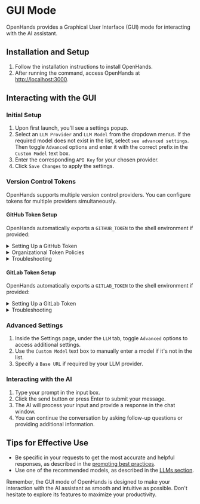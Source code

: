 # GUI Mode

OpenHands provides a Graphical User Interface (GUI) mode for interacting with the AI assistant.

## Installation and Setup

1. Follow the installation instructions to install OpenHands.
2. After running the command, access OpenHands at [http://localhost:3000](http://localhost:3000).

## Interacting with the GUI

### Initial Setup

1. Upon first launch, you'll see a settings popup.
2. Select an `LLM Provider` and `LLM Model` from the dropdown menus. If the required model does not exist in the list,
   select `see advanced settings`. Then toggle `Advanced` options and enter it with the correct prefix in the
   `Custom Model` text box.
3. Enter the corresponding `API Key` for your chosen provider.
4. Click `Save Changes` to apply the settings.

### Version Control Tokens

OpenHands supports multiple version control providers. You can configure tokens for multiple providers simultaneously.

#### GitHub Token Setup

OpenHands automatically exports a `GITHUB_TOKEN` to the shell environment if provided:

<details>
  <summary>Setting Up a GitHub Token</summary>

  1. **Generate a Personal Access Token (PAT)**:
   - On GitHub, go to Settings > Developer Settings > Personal Access Tokens > Tokens (classic).
   - **New token (classic)**
     - Required scopes:
     - `repo` (Full control of private repositories)
   - **Fine-Grained Tokens**
     - All Repositories (You can select specific repositories, but this will impact what returns in repo search)
     - Minimal Permissions ( Select `Meta Data = Read-only` read for search, `Pull Requests = Read and Write` and `Content = Read and Write` for branch creation)
  2. **Enter Token in OpenHands**:
   - Click the Settings button (gear icon).
   - Navigate to the `Git` tab.
   - Paste your token in the `GitHub Token` field.
   - Click `Save Changes` to apply the changes.
</details>

<details>
  <summary>Organizational Token Policies</summary>

  If you're working with organizational repositories, additional setup may be required:

  1. **Check Organization Requirements**:
   - Organization admins may enforce specific token policies.
   - Some organizations require tokens to be created with SSO enabled.
   - Review your organization's [token policy settings](https://docs.github.com/en/organizations/managing-programmatic-access-to-your-organization/setting-a-personal-access-token-policy-for-your-organization).
  2. **Verify Organization Access**:
   - Go to your token settings on GitHub.
   - Look for the organization under `Organization access`.
   - If required, click `Enable SSO` next to your organization.
   - Complete the SSO authorization process.
</details>

<details>
  <summary>Troubleshooting</summary>

  Common issues and solutions:

  - **Token Not Recognized**:
     - Ensure the token is properly saved in settings.
     - Check that the token hasn't expired.
     - Verify the token has the required scopes.
     - Try regenerating the token.

  - **Organization Access Denied**:
     - Check if SSO is required but not enabled.
     - Verify organization membership.
     - Contact organization admin if token policies are blocking access.

  - **Verifying Token Works**:
     - The app will show a green checkmark if the token is valid.
     - Try accessing a repository to confirm permissions.
     - Check the browser console for any error messages.
</details>

#### GitLab Token Setup

OpenHands automatically exports a `GITLAB_TOKEN` to the shell environment if provided:

<details>
  <summary>Setting Up a GitLab Token</summary>

  1. **Generate a Personal Access Token (PAT)**:
   - On GitLab, go to User Settings > Access Tokens.
   - Create a new token with the following scopes:
     - `api` (API access)
     - `read_user` (Read user information)
     - `read_repository` (Read repository)
     - `write_repository` (Write repository)
   - Set an expiration date or leave it blank for a non-expiring token.
  2. **Enter Token in OpenHands**:
   - Click the Settings button (gear icon).
   - Navigate to the `Git` tab.
   - Paste your token in the `GitLab Token` field.
   - Click `Save Changes` to apply the changes.
</details>

<details>
  <summary>Troubleshooting</summary>

  Common issues and solutions:

  - **Token Not Recognized**:
     - Ensure the token is properly saved in settings.
     - Check that the token hasn't expired.
     - Verify the token has the required scopes.

  - **Access Denied**:
     - Verify project access permissions.
     - Check if the token has the necessary scopes.
     - For group/organization repositories, ensure you have proper access.
</details>

### Advanced Settings

1. Inside the Settings page, under the `LLM` tab, toggle `Advanced` options to access additional settings.
2. Use the `Custom Model` text box to manually enter a model if it's not in the list.
3. Specify a `Base URL` if required by your LLM provider.

### Interacting with the AI

1. Type your prompt in the input box.
2. Click the send button or press Enter to submit your message.
3. The AI will process your input and provide a response in the chat window.
4. You can continue the conversation by asking follow-up questions or providing additional information.

## Tips for Effective Use

- Be specific in your requests to get the most accurate and helpful responses, as described in the [prompting best practices](../prompting/prompting-best-practices).
- Use one of the recommended models, as described in the [LLMs section](usage/llms/llms.md).

Remember, the GUI mode of OpenHands is designed to make your interaction with the AI assistant as smooth and intuitive
as possible. Don't hesitate to explore its features to maximize your productivity.
